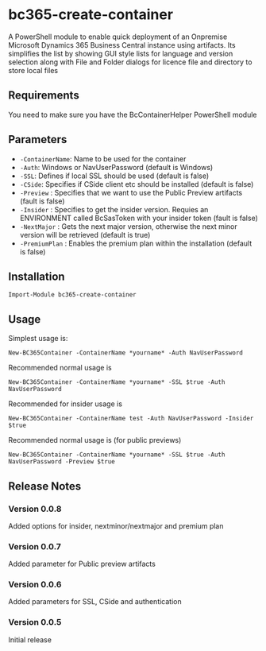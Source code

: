 # bc365-create-container

A PowerShell module to enable quick deployment of an Onpremise Microsoft Dynamics 365 Business Central instance using artifacts.
Its simplifies the list by showing GUI style lists for language and version selection along with File and Folder dialogs for licence file and directory to store local files

## Requirements

You need to make sure you have the BcContainerHelper PowerShell module 

## Parameters


* `-ContainerName`: Name to be used for the container
* `-Auth`: Windows or NavUserPassword (default is Windows)
* `-SSL`: Defines if local SSL should be used (default is false)
* `-CSide`: Specifies if CSide client etc should be installed (default is false)
* `-Preview` : Specifies that we want to use the Public Preview artifacts (fault is false)
* `-Insider` : Specifies to get the insider version. Requies an ENVIRONMENT called BcSasToken with your insider token (fault is false)
* `-NextMajor` : Gets the next major version, otherwise the next minor version will be retrieved (default is true)
* `-PremiumPlan` : Enables the premium plan within the installation (default is false)


## Installation

```
Import-Module bc365-create-container
```

## Usage

Simplest usage is:

```
New-BC365Container -ContainerName *yourname* -Auth NavUserPassword
```

Recommended normal usage is

```
New-BC365Container -ContainerName *yourname* -SSL $true -Auth NavUserPassword
```

Recommended for insider usage is

```
New-BC365Container -ContainerName test -Auth NavUserPassword -Insider $true
```

Recommended normal usage is (for public previews)

```
New-BC365Container -ContainerName *yourname* -SSL $true -Auth NavUserPassword -Preview $true
```

## Release Notes

### Version 0.0.8

Added options for insider, nextminor/nextmajor and premium plan

### Version 0.0.7

Added parameter for Public preview artifacts

### Version 0.0.6

Added parameters for SSL, CSide and authentication

### Version 0.0.5

Initial release
 
